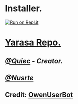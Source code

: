 # **Installer.**

[![Run on Repl.it](https://repl.it/badge/github/asenadev/installer)](https://repl.it/github/asenadev/installer) 


#  **[Yarasa Repo.](https://github.com/xtq067/kartof)**

_[@Quiec](https://t.me/fusuf) - Creator._
-

_[@Nusrte](https://t.me/Nusrte)_
-

## Credit: [OwenUserBot](https://github.com/owenproject/owenuserbot)
